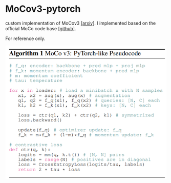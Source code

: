 # MoCov3-pytorch
custom implementation of MoCov3 [[arxiv]](https://arxiv.org/abs/2104.02057). I implemented based on the official MoCo code base [[github]](https://github.com/facebookresearch/moco). 

For reference only. 

![](algorithm.png)
